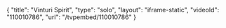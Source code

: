 {
    "title": "Vinturi Spirit",
    "type": "solo",
    "layout": "iframe-static",
    "videoId": "110010786",
    "url": "\/tvpembed\/110010786"
}